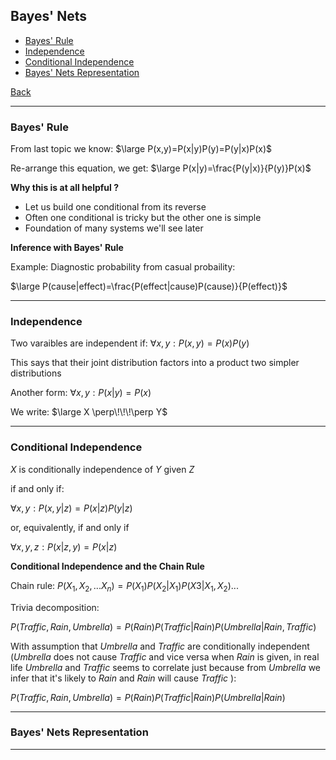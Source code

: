 ## Bayes' Nets

- [Bayes' Rule](#bayes'-rule)
- [Independence](#independence)
- [Conditional Independence](#conditional-independence)
- [Bayes' Nets Representation](#bayes'-nets-representation)



[Back](../README.md)

---

### Bayes' Rule

From last topic we know: $\large P(x,y)=P(x|y)P(y)=P(y|x)P(x)$

Re-arrange this equation, we get:  $\large P(x|y)=\frac{P(y|x)}{P(y)}P(x)$

**Why this is at all helpful ?**

- Let us build one conditional from its reverse
- Often one conditional is tricky but the other one is simple
- Foundation of many systems we'll see later

**Inference with Bayes' Rule**

Example: Diagnostic probability from casual probaility:

$\large P(cause|effect)=\frac{P(effect|cause)P(cause)}{P(effect)}$

---

### Independence 

Two varaibles are independent if: $\forall x,y:P(x,y)=P(x)P(y)$

This says that their joint distribution factors into a product two simpler distributions

Another form: $\forall x,y: P(x|y)=P(x)$

We write: $\large X \perp\!\!\!\perp Y$

---

### Conditional Independence

$X$ is conditionally independence of $Y$ given $Z$ 

if and only if:

$\forall x,y: P(x,y|z)=P(x|z)P(y|z)$

or, equivalently, if and only if 

$\forall x,y,z: P(x|z,y)=P(x|z)$

**Conditional Independence and the Chain Rule**

Chain rule: $P(X_1,X_2,...X_n)=P(X_1)P(X_2|X_1)P(X3|X_1,X_2)...$

Trivia decomposition:

$P(Traffic,Rain,Umbrella)=P(Rain)P(Traffic|Rain)P(Umbrella|Rain,Traffic)$

With assumption that *Umbrella​* and *Traffic​* are conditionally independent (*Umbrella* does not cause *Traffic* and vice versa when *Rain* is given, in real life *Umbrella* and *Traffic* seems to correlate just because from *Umbrella* we infer that it's likely to *Rain* and *Rain* will cause *Traffic* ):

$P(Traffic,Rain,Umbrella)=P(Rain)P(Traffic|Rain)P(Umbrella|Rain)$

---

### Bayes' Nets Representation

---

